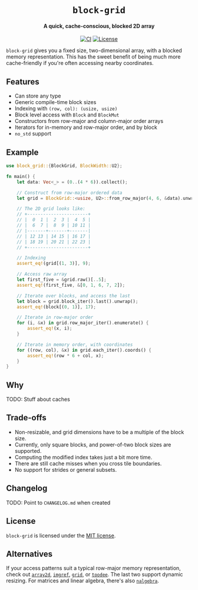 <div class="title-block" style="text-align: center;" align="center">

# `block-grid`

#### A quick, cache-conscious, blocked 2D array

[![CI][ci_badge]][ci]
[![License][license_badge]][license]

</div>

`block-grid` gives you a fixed size, two-dimensional array, with a blocked memory representation. This has the sweet benefit of being much more cache-friendly if you're often accessing nearby coordinates.

## Features

- Can store any type
- Generic compile-time block sizes
- Indexing with `(row, col): (usize, usize)`
- Block level access with `Block` and `BlockMut`
- Constructors from row-major and column-major order arrays
- Iterators for in-memory and row-major order, and by block
- `no_std` support

## Example

```rust
use block_grid::{BlockGrid, BlockWidth::U2};

fn main() {
    let data: Vec<_> = (0..(4 * 6)).collect();

    // Construct from row-major ordered data
    let grid = BlockGrid::<usize, U2>::from_row_major(4, 6, &data).unwrap();

    // The 2D grid looks like:
    // +-----------------------+
    // |  0  1 |  2  3 |  4  5 |
    // |  6  7 |  8  9 | 10 11 |
    // |-------+-------+-------|
    // | 12 13 | 14 15 | 16 17 |
    // | 18 19 | 20 21 | 22 23 |
    // +-----------------------+

    // Indexing
    assert_eq!(grid[(1, 3)], 9);

    // Access raw array
    let first_five = &grid.raw()[..5];
    assert_eq!(first_five, &[0, 1, 6, 7, 2]);

    // Iterate over blocks, and access the last
    let block = grid.block_iter().last().unwrap();
    assert_eq!(block[(0, 1)], 17);

    // Iterate in row-major order
    for (i, &x) in grid.row_major_iter().enumerate() {
        assert_eq!(x, i);
    }

    // Iterate in memory order, with coordinates
    for ((row, col), &x) in grid.each_iter().coords() {
        assert_eq!(row * 6 + col, x);
    }
}
```

## Why

TODO: Stuff about caches

## Trade-offs

- Non-resizable, and grid dimensions have to be a multiple of the block size.
- Currently, only square blocks, and power-of-two block sizes are supported.
- Computing the modified index takes just a bit more time.
- There are still cache misses when you cross tile boundaries.
- No support for strides or general subsets.

## Changelog

TODO: Point to `CHANGELOG.md` when created

## License

`block-grid` is licensed under the [MIT license](LICENSE).

## Alternatives

If your access patterns suit a typical row-major memory representation, check out [`array2d`][array2d], [`imgref`][imgref], [`grid`][grid], or [`toodee`][toodee]. The last two support dynamic resizing. For matrices and linear algebra, there's also [`nalgebra`][nalgebra].

<!-- Links -->
[array2d]: https://crates.io/crates/array2d "array2d"
[imgref]: https://crates.io/crates/imgref "imgref"
[grid]: https://crates.io/crates/grid "grid"
[toodee]: https://crates.io/crates/toodee "toodee"
[nalgebra]: https://nalgebra.org "nalgebra"

<!-- Badges -->
[ci]: https://github.com/gunvirranu/block-grid/actions "Github Actions"
[ci_badge]: https://github.com/gunvirranu/block-grid/workflows/CI/badge.svg?branch=master "Github Actions"
[license]: #license "License"
[license_badge]: https://img.shields.io/badge/license-MIT-blue.svg "License"
